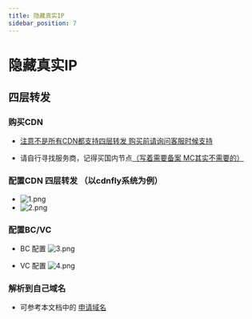 ```yaml
---
title: 隐藏真实IP
sidebar_position: 7
---
```


# 隐藏真实IP

## 四层转发

### 购买CDN

+ <u>注意不是所有CDN都支持四层转发 购买前请询问客服时候支持</u>

+ 请自行寻找服务商，记得买国内节点<u>（写着需要备案 MC其实不需要的）</u>

### 配置CDN 四层转发  （以cdnfly系统为例）

+ ![1.png](https://img2.imgtp.com/2024/05/20/ZNjg7mkL.png)
+ ![2.png](https://img2.imgtp.com/2024/05/20/XRtFbjwE.png)

### 配置BC/VC

+ BC 配置 ![3.png](https://img2.imgtp.com/2024/05/20/Do8x5gQo.png)

+ VC 配置 ![4.png](https://img2.imgtp.com/2024/05/20/EyRITRd0.png)

### 解析到自己域名

+ 可参考本文档中的 [申请域名](https://nitwikit.yizhan.wiki/start/申请域名)